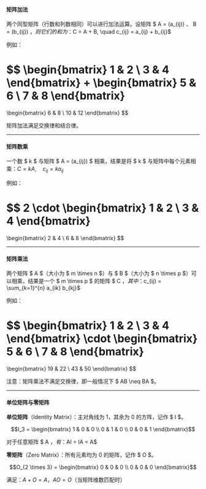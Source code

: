 #### 矩阵加法

两个同型矩阵（行数和列数相同）可以进行加法运算。设矩阵 $ A = (a_{ij}) $、$ B = (b_{ij}) $，则它们的和为：$C = A + B, \quad c_{ij} = a_{ij} + b_{ij}$

例如：

$$
\begin{bmatrix}
1 & 2 \\
3 & 4
\end{bmatrix}
+
\begin{bmatrix}
5 & 6 \\
7 & 8
\end{bmatrix}
=
\begin{bmatrix}
6 & 8 \\
10 & 12
\end{bmatrix}
$$

矩阵加法满足交换律和结合律。

---

#### 矩阵数乘

一个数 $ k $ 与矩阵 $ A = (a_{ij}) $ 相乘，结果是将 $ k $ 与矩阵中每个元素相乘：$C = kA, \quad c_{ij} = ka_{ij}$

例如：

$$
2 \cdot
\begin{bmatrix}
1 & 2 \\
3 & 4
\end{bmatrix}
=
\begin{bmatrix}
2 & 4 \\
6 & 8
\end{bmatrix}
$$

---

#### 矩阵乘法

两个矩阵 $ A $（大小为 $ m \times n $）与 $ B $（大小为 $ n \times p $）可以相乘，结果是一个 $ m \times p $ 的矩阵 $ C $，其中：$c_{ij} = \sum_{k=1}^{n} a_{ik} b_{kj}$

例如：

$$
\begin{bmatrix}
1 & 2 \\
3 & 4
\end{bmatrix}
\cdot
\begin{bmatrix}
5 & 6 \\
7 & 8
\end{bmatrix}
=
\begin{bmatrix}
19 & 22 \\
43 & 50
\end{bmatrix}
$$

注意：矩阵乘法不满足交换律，即一般情况下 $ AB \neq BA $。

---

#### 单位矩阵与零矩阵

**单位矩阵**（Identity Matrix）：主对角线为 1，其余为 0 的方阵，记作 $ I $。

$$I_3 = \begin{bmatrix}
1 & 0 & 0 \\
0 & 1 & 0 \\
0 & 0 & 1
\end{bmatrix}$$

对于任意矩阵 $ A $，有：$AI = IA = A$

**零矩阵**（Zero Matrix）：所有元素均为 0 的矩阵，记作 $ O $。

$$O_{2 \times 3} = \begin{bmatrix}
0 & 0 & 0 \\
0 & 0 & 0
\end{bmatrix}$$

满足：$A + O = A$，$AO = O$（当矩阵维数匹配时）

